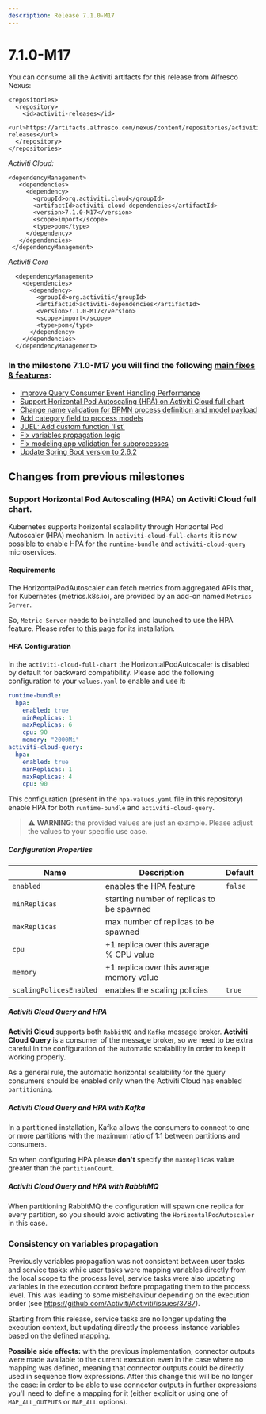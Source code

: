 ```yaml
---
description: Release 7.1.0-M17
---
```


# 7.1.0-M17

You can consume all the Activiti artifacts for this release from Alfresco Nexus:

```markup
<repositories>
  <repository>
    <id>activiti-releases</id>
    <url>https://artifacts.alfresco.com/nexus/content/repositories/activiti-releases</url>
  </repository>
</repositories>
```

_Activiti Cloud:_

```markup
<dependencyManagement>
   <dependencies>
     <dependency>
       <groupId>org.activiti.cloud</groupId>
       <artifactId>activiti-cloud-dependencies</artifactId>
       <version>7.1.0-M17</version>
       <scope>import</scope>
       <type>pom</type>
     </dependency>
   </dependencies>
 </dependencyManagement>
```

_Activiti Core_

```markup
  <dependencyManagement>
    <dependencies>
      <dependency>
        <groupId>org.activiti</groupId>
        <artifactId>activiti-dependencies</artifactId>
        <version>7.1.0-M17</version>
        <scope>import</scope>
        <type>pom</type>
      </dependency>
    </dependencies>
  </dependencyManagement>
```

### In the milestone 7.1.0-M17 you will find the following [main fixes & features](https://github.com/Activiti/Activiti/milestone/41?closed=1):
- [Improve Query Consumer Event Handling Performance](https://github.com/Activiti/Activiti/issues/3803)
- [Support Horizontal Pod Autoscaling (HPA) on Activiti Cloud full chart](https://github.com/Activiti/Activiti/issues/3791)
- [Change name validation for BPMN process definition and model payload](https://github.com/Activiti/Activiti/issues/3800)
- [Add category field to process models](https://github.com/Activiti/Activiti/issues/3765)
- [JUEL: Add custom function 'list'](https://github.com/Activiti/Activiti/issues/3782)
- [Fix variables propagation logic](https://github.com/Activiti/Activiti/issues/3787)
- [Fix modeling app validation for subprocesses](https://github.com/Activiti/Activiti/issues/3794)
- [Update Spring Boot version to 2.6.2](https://github.com/Activiti/Activiti/issues/3798)

## Changes from previous milestones

### Support Horizontal Pod Autoscaling (HPA) on Activiti Cloud full chart.&#x20;

Kubernetes supports horizontal scalability through Horizontal Pod Autoscaler (HPA) mechanism.
In `activiti-cloud-full-charts` it is now possible to enable HPA for the `runtime-bundle` and `activiti-cloud-query` microservices.

#### Requirements
The HorizontalPodAutoscaler can fetch metrics from aggregated APIs that, for Kubernetes (metrics.k8s.io), are provided by an add-on named `Metrics Server`.

So, `Metric Server` needs to be installed and launched to use the HPA feature. Please refer to [this page](https://github.com/kubernetes-sigs/metrics-server) for its installation.

#### HPA Configuration

In the `activiti-cloud-full-chart` the HorizontalPodAutoscaler is disabled by default for backward compatibility. Please
add the following configuration to your `values.yaml` to enable and use it:

```yaml
runtime-bundle:
  hpa:
    enabled: true
    minReplicas: 1
    maxReplicas: 6
    cpu: 90
    memory: "2000Mi"
activiti-cloud-query:
  hpa:
    enabled: true
    minReplicas: 1
    maxReplicas: 4
    cpu: 90
```

This configuration (present in the `hpa-values.yaml` file in this repository) enable HPA for both `runtime-bundle` and `activiti-cloud-query`.

> :warning: **WARNING**: the provided values are just an example. Please adjust the values to your specific use case.

##### Configuration Properties

| Name                    | Description                               | Default |
|-------------------------|-------------------------------------------|---------|
| `enabled`               | enables the HPA feature                   | `false` |
| `minReplicas`           | starting number of replicas to be spawned |         |
| `maxReplicas`           | max number of replicas to be spawned      |         |
| `cpu`                   | +1 replica over this average % CPU value  |         |
| `memory`                | +1 replica over this average memory value |         |
| `scalingPolicesEnabled` | enables the scaling policies              | `true`  |

##### Activiti Cloud Query and HPA

**Activiti Cloud** supports both `RabbitMQ` and `Kafka` message broker. **Activiti Cloud Query** is a consumer of the message broker, so we need to be extra careful in the configuration of the automatic scalability in order to keep it working properly.

As a general rule, the automatic horizontal scalability for the query consumers should be enabled only when the Activiti Cloud has enabled `partitioning`.

##### Activiti Cloud Query and HPA with Kafka

In a partitioned installation, Kafka allows the consumers to connect to one or more partitions with the maximum ratio of 1:1 between partitions and consumers.

So when configuring HPA please **don't** specify the `maxReplicas` value greater than the `partitionCount`.

##### Activiti Cloud Query and HPA with RabbitMQ

When partitioning RabbitMQ the configuration will spawn one replica for every partition, so you should avoid activating the `HorizontalPodAutoscaler` in this case.

### Consistency on variables propagation
Previously variables propagation was not consistent between user tasks and service tasks: while user tasks were mapping variables directly from the 
local scope to the process level, service tasks were also updating variables in the execution context before propagating them to the process level. 
This was leading to some misbehaviour depending on the execution order (see https://github.com/Activiti/Activiti/issues/3787).

Starting from this release, service tasks are no longer updating the execution context, but updating directly the process instance variables based on the defined mapping.

**Possible side effects:** with the previous implementation, connector outputs were made available to the current execution even in the case where no mapping was defined, 
meaning that connector outputs could be directly used in sequence flow expressions. After this change this will be no longer the case: in order to be able to use 
connector outputs in further expressions you'll need to define a mapping for it (either explicit or using one of `MAP_ALL_OUTPUTS` or `MAP_ALL` options).
